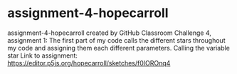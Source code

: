 # assignment-4-hopecarroll
assignment-4-hopecarroll created by GitHub Classroom
Challenge 4, assignment 1: The first part of my code calls the different stars throughout my code and assigning them each different parameters. Calling 
the variable star 
Link to assignment: https://editor.p5js.org/hopecarroll/sketches/f0IOROnq4
